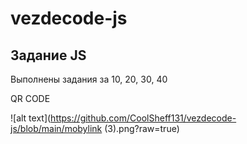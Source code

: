 # vezdecode-js

## Задание JS

Выполнены задания за 10, 20, 30, 40

QR CODE

![alt text](https://github.com/CoolSheff131/vezdecode-js/blob/main/mobylink (3).png?raw=true)
